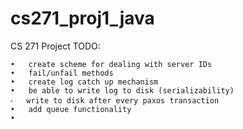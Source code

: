 cs271_proj1_java
================

CS 271 Project TODO:

	•	create scheme for dealing with server IDs
	•	fail/unfail methods
	•	create log catch up mechanism
	•	be able to write log to disk (serializability)
	⁃	write to disk after every paxos transaction
	•	add queue functionality
	•	
